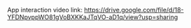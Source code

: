 App interaction video link:
https://drive.google.com/file/d/18-YFDNpvppWO81gVoBXKKaJTqVO-aD1q/view?usp=sharing
